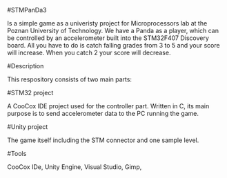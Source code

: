 #STMPanDa3

Is a simple game as a univeristy project for Microprocessors lab at the Poznan University of Technology. We have a Panda as a player, which can be controlled by an accelerometer built into the STM32F407 Discovery board. All you have to do is catch falling grades from 3 to 5 and your score will increase. When you catch 2 your score will decrease.

#Description

This respository consists of two main parts:

#STM32 project

A CooCox IDE project used for the controller part. Written in C, its main purpose is to send accelerometer data to the PC running the game.

#Unity project

The game itself including the STM connector and one sample level.

#Tools

CooCox IDe,
Unity Engine,
Visual Studio,
Gimp,



